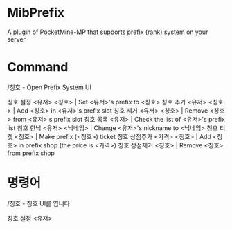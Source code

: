 # MibPrefix
A plugin of PocketMine-MP that supports prefix (rank) system on your server

# Command

/칭호 - Open Prefix System UI

칭호 설정 <유저> <칭호> | Set <유저>'s prefix to <칭호>
칭호 추가 <유저> <칭호> | Add <칭호> in <유저>'s prefix slot
칭호 제거 <유저> <칭호> | Remove <칭호> from <유저>'s prefix slot
칭호 목록 <유저> | Check the list of <유저>'s prefix list
칭호 한닉 <유저> <닉네임> | Change <유저>'s nickname to <닉네임>
칭호 티켓 <칭호> | Make prefix (<칭호>) ticket
칭호 상점추가 <가격> <칭호> | Add <칭호> in prefix shop (the price is <가격>)
칭호 상점제거 <칭호> | Remove <칭호> from prefix shop

# 명령어

/칭호 - 칭호 UI를 엽니다

칭호 설정 <유저>

